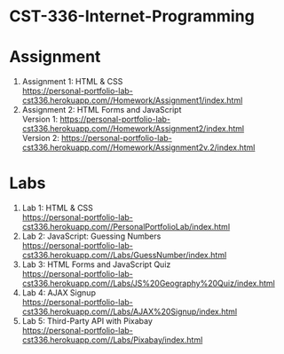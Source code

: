 # CST-336-Internet-Programming

# Assignment
1. Assignment 1: HTML & CSS     
https://personal-portfolio-lab-cst336.herokuapp.com//Homework/Assignment1/index.html    
2. Assignment 2: HTML Forms and JavaScript    
Version 1: https://personal-portfolio-lab-cst336.herokuapp.com//Homework/Assignment2/index.html    
Version 2: https://personal-portfolio-lab-cst336.herokuapp.com//Homework/Assignment2v.2/index.html    



# Labs 
1. Lab 1: HTML & CSS    
https://personal-portfolio-lab-cst336.herokuapp.com//PersonalPortfolioLab/index.html
2. Lab 2: JavaScript: Guessing Numbers   
https://personal-portfolio-lab-cst336.herokuapp.com//Labs/GuessNumber/index.html    
3. Lab 3: HTML Forms and JavaScript Quiz    
https://personal-portfolio-lab-cst336.herokuapp.com//Labs/JS%20Geography%20Quiz/index.html    
4. Lab 4: AJAX Signup    
https://personal-portfolio-lab-cst336.herokuapp.com//Labs/AJAX%20Signup/index.html   
5. Lab 5: Third-Party API with Pixabay    
https://personal-portfolio-lab-cst336.herokuapp.com//Labs/Pixabay/index.html 